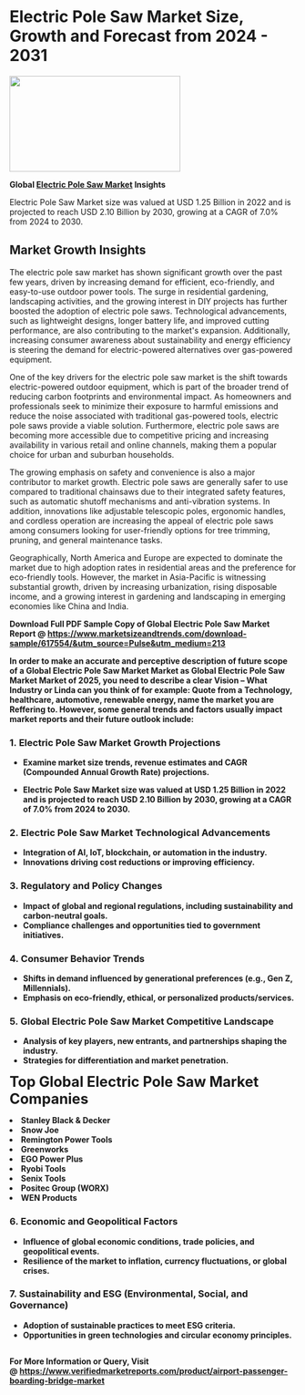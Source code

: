 <H1>Electric Pole Saw Market Size, Growth and Forecast from 2024 - 2031</H1><img class="aligncenter size-medium wp-image-584254" src="https://thirdeyenews.in/wp-content/uploads/2024/09/Global-Market-Research-300x168.jpeg" alt="" width="300" height="168" /><p><strong>Global&nbsp;<a href="https://www.marketsizeandtrends.com/download-sample/617554/&amp;utm_source=Pulse&amp;utm_medium=213">Electric Pole Saw Market</a> Insights</strong></p><p>Electric Pole Saw Market size was valued at USD 1.25 Billion in 2022 and is projected to reach USD 2.10 Billion by 2030, growing at a CAGR of 7.0% from 2024 to 2030.</p><p><h2>Market Growth Insights</h2> <p>The electric pole saw market has shown significant growth over the past few years, driven by increasing demand for efficient, eco-friendly, and easy-to-use outdoor power tools. The surge in residential gardening, landscaping activities, and the growing interest in DIY projects has further boosted the adoption of electric pole saws. Technological advancements, such as lightweight designs, longer battery life, and improved cutting performance, are also contributing to the market's expansion. Additionally, increasing consumer awareness about sustainability and energy efficiency is steering the demand for electric-powered alternatives over gas-powered equipment.</p> <p><strong></strong></p> <p>One of the key drivers for the electric pole saw market is the shift towards electric-powered outdoor equipment, which is part of the broader trend of reducing carbon footprints and environmental impact. As homeowners and professionals seek to minimize their exposure to harmful emissions and reduce the noise associated with traditional gas-powered tools, electric pole saws provide a viable solution. Furthermore, electric pole saws are becoming more accessible due to competitive pricing and increasing availability in various retail and online channels, making them a popular choice for urban and suburban households.</p> <p>The growing emphasis on safety and convenience is also a major contributor to market growth. Electric pole saws are generally safer to use compared to traditional chainsaws due to their integrated safety features, such as automatic shutoff mechanisms and anti-vibration systems. In addition, innovations like adjustable telescopic poles, ergonomic handles, and cordless operation are increasing the appeal of electric pole saws among consumers looking for user-friendly options for tree trimming, pruning, and general maintenance tasks.</p> <p>Geographically, North America and Europe are expected to dominate the market due to high adoption rates in residential areas and the preference for eco-friendly tools. However, the market in Asia-Pacific is witnessing substantial growth, driven by increasing urbanization, rising disposable income, and a growing interest in gardening and landscaping in emerging economies like China and India.</p> <p><strong></p><p><span class=""><strong>Download Full PDF Sample Copy of Global Electric Pole Saw Market Report</strong> @ <a href="https://www.marketsizeandtrends.com/download-sample/617554/&amp;utm_source=Pulse&amp;utm_medium=213" target="_blank">https://www.marketsizeandtrends.com/download-sample/617554/&amp;utm_source=Pulse&amp;utm_medium=213</a></span></p><p>In order to make an accurate and perceptive description of future scope of a Global&nbsp;Electric Pole Saw Market Market as Global&nbsp;Electric Pole Saw Market Market of 2025, you need to describe a clear Vision &ndash; What Industry or Linda can you think of for example: Quote from a Technology, healthcare, automotive, renewable energy, name the market you are Reffering to. However, some general trends and factors usually impact market reports and their future outlook include:</p><h3>1.&nbsp;<strong>Electric Pole Saw Market Growth Projections</strong></h3><ul><li>Examine market size trends, revenue estimates and CAGR (Compounded Annual Growth Rate) projections.</li><li><p>Electric Pole Saw Market size was valued at USD 1.25 Billion in 2022 and is projected to reach USD 2.10 Billion by 2030, growing at a CAGR of 7.0% from 2024 to 2030.</p></li></ul><h3>2.&nbsp;<strong>Electric Pole Saw Market Technological Advancements</strong></h3><ul><li>Integration of AI, IoT, blockchain, or automation in the industry.</li><li>Innovations driving cost reductions or improving efficiency.</li></ul><h3>3.&nbsp;<strong>Regulatory and Policy Changes</strong></h3><ul><li>Impact of global and regional regulations, including sustainability and carbon-neutral goals.</li><li>Compliance challenges and opportunities tied to government initiatives.</li></ul><h3>4.&nbsp;<strong>Consumer Behavior Trends</strong></h3><ul><li>Shifts in demand influenced by generational preferences (e.g., Gen Z, Millennials).</li><li>Emphasis on eco-friendly, ethical, or personalized products/services.</li></ul><h3>5.&nbsp;<strong>Global Electric Pole Saw Market Competitive Landscape</strong></h3><ul><li>Analysis of key players, new entrants, and partnerships shaping the industry.</li><li>Strategies for differentiation and market penetration.</li></ul><p data-pm-slice="1 1 []"><span style="color: inherit; font-family: inherit; font-size: 25px;">Top Global Electric Pole Saw Market Companies</span></p><div class="" data-test-id=""><p><li>Stanley Black & Decker</li><li> Snow Joe</li><li> Remington Power Tools</li><li> Greenworks</li><li> EGO Power Plus</li><li> Ryobi Tools</li><li> Senix Tools</li><li> Positec Group (WORX)</li><li> WEN Products</li></p></div><h3>6.&nbsp;<strong>Economic and Geopolitical Factors</strong></h3><ul><li>Influence of global economic conditions, trade policies, and geopolitical events.</li><li>Resilience of the market to inflation, currency fluctuations, or global crises.</li></ul><h3>7.&nbsp;<strong>Sustainability and ESG (Environmental, Social, and Governance)</strong></h3><ul><li>Adoption of sustainable practices to meet ESG criteria.</li><li>Opportunities in green technologies and circular economy principles.</li></ul><h2><strong style="font-size: 14px;">For More Information or Query, Visit @&nbsp;</strong><a style="background-color: #ffffff; font-size: 14px;" href="https://www.marketsizeandtrends.com/report/electric-pole-saw-market/" target="_blank">https://www.verifiedmarketreports.com/product/airport-passenger-boarding-bridge-market</a></h2>
